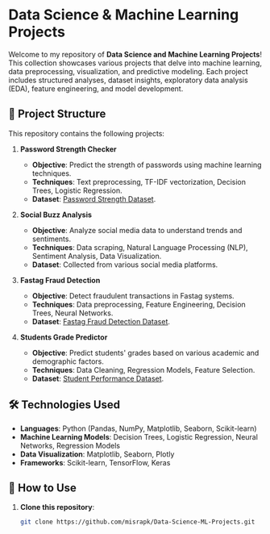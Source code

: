 # Data Science & Machine Learning Projects

Welcome to my repository of **Data Science and Machine Learning Projects**! This collection showcases various projects that delve into machine learning, data preprocessing, visualization, and predictive modeling. Each project includes structured analyses, dataset insights, exploratory data analysis (EDA), feature engineering, and model development.

## 📂 Project Structure

This repository contains the following projects:

1. **Password Strength Checker**
   - **Objective**: Predict the strength of passwords using machine learning techniques.
   - **Techniques**: Text preprocessing, TF-IDF vectorization, Decision Trees, Logistic Regression.
   - **Dataset**: [Password Strength Dataset](https://www.kaggle.com/datasets/bhavikbb/password-strength-classifier-dataset).

2. **Social Buzz Analysis**
   - **Objective**: Analyze social media data to understand trends and sentiments.
   - **Techniques**: Data scraping, Natural Language Processing (NLP), Sentiment Analysis, Data Visualization.
   - **Dataset**: Collected from various social media platforms.

3. **Fastag Fraud Detection**
   - **Objective**: Detect fraudulent transactions in Fastag systems.
   - **Techniques**: Data preprocessing, Feature Engineering, Decision Trees, Neural Networks.
   - **Dataset**: [Fastag Fraud Detection Dataset](https://www.kaggle.com/datasets/thegoanpanda/fastag-fraud-detection-datesets-fictitious).

4. **Students Grade Predictor**
   - **Objective**: Predict students' grades based on various academic and demographic factors.
   - **Techniques**: Data Cleaning, Regression Models, Feature Selection.
   - **Dataset**: [Student Performance Dataset](https://archive.ics.uci.edu/ml/datasets/Student+Performance).

## 🛠️ Technologies Used

- **Languages**: Python (Pandas, NumPy, Matplotlib, Seaborn, Scikit-learn)
- **Machine Learning Models**: Decision Trees, Logistic Regression, Neural Networks, Regression Models
- **Data Visualization**: Matplotlib, Seaborn, Plotly
- **Frameworks**: Scikit-learn, TensorFlow, Keras

## 🚀 How to Use

1. **Clone this repository**:
   ```sh
   git clone https://github.com/misrapk/Data-Science-ML-Projects.git
